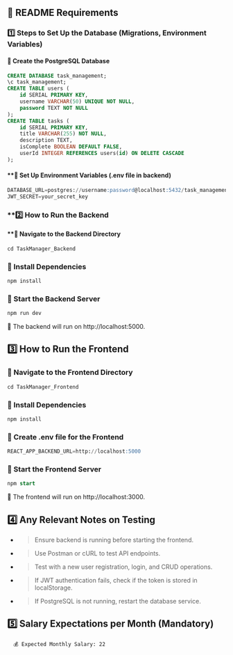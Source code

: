 ## **📌 README Requirements**  

### **1️⃣ Steps to Set Up the Database (Migrations, Environment Variables)**  

#### **🔹 Create the PostgreSQL Database**  
```sql
CREATE DATABASE task_management;
\c task_management;
CREATE TABLE users (
    id SERIAL PRIMARY KEY,
    username VARCHAR(50) UNIQUE NOT NULL,
    password TEXT NOT NULL
);
CREATE TABLE tasks (
    id SERIAL PRIMARY KEY,
    title VARCHAR(255) NOT NULL,
    description TEXT,
    isComplete BOOLEAN DEFAULT FALSE,
    userId INTEGER REFERENCES users(id) ON DELETE CASCADE
);
```

#### **🔹 Set Up Environment Variables (.env file in backend)

```sql
DATABASE_URL=postgres://username:password@localhost:5432/task_management
JWT_SECRET=your_secret_key
```
### **2️⃣ How to Run the Backend

#### **🔹 Navigate to the Backend Directory

```sql
cd TaskManager_Backend
```

### 🔹 Install Dependencies

```sql
npm install
```

### 🔹 Start the Backend Server

```sql
npm run dev
```

📌 The backend will run on http://localhost:5000.


## 3️⃣ How to Run the Frontend

### 🔹 Navigate to the Frontend Directory

```sql
cd TaskManager_Frontend
```

### 🔹 Install Dependencies

```sql
npm install
```

### 🔹 Create .env file for the Frontend

```sql
REACT_APP_BACKEND_URL=http://localhost:5000
```

### 🔹 Start the Frontend Server

```sql
npm start
```

📌 The frontend will run on http://localhost:3000.

## 4️⃣ Any Relevant Notes on Testing

- > Ensure backend is running before starting the frontend.
      
- > Use Postman or cURL to test API endpoints.
      
- > Test with a new user registration, login, and CRUD operations.
      
- > If JWT authentication fails, check if the token is stored in localStorage.
      
- > If PostgreSQL is not running, restart the database service.

## 5️⃣ Salary Expectations per Month (Mandatory)

      💰 Expected Monthly Salary: 22

